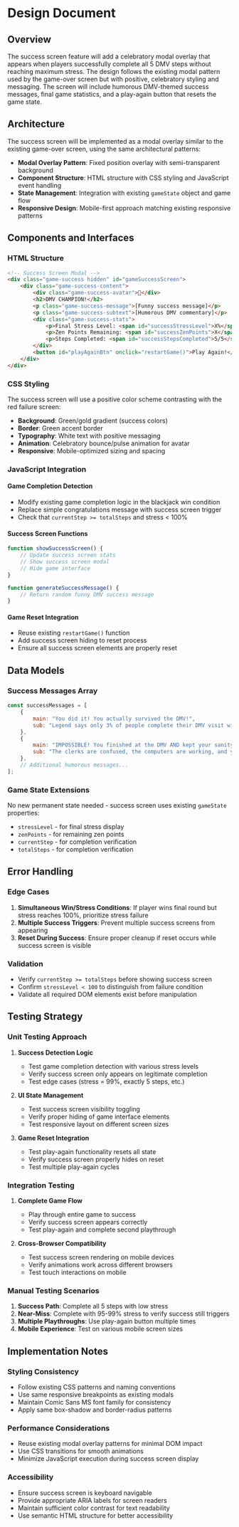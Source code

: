 # Design Document

## Overview

The success screen feature will add a celebratory modal overlay that appears when players successfully complete all 5 DMV steps without reaching maximum stress. The design follows the existing modal pattern used by the game-over screen but with positive, celebratory styling and messaging. The screen will include humorous DMV-themed success messages, final game statistics, and a play-again button that resets the game state.

## Architecture

The success screen will be implemented as a modal overlay similar to the existing game-over screen, using the same architectural patterns:

- **Modal Overlay Pattern**: Fixed position overlay with semi-transparent background
- **Component Structure**: HTML structure with CSS styling and JavaScript event handling
- **State Management**: Integration with existing `gameState` object and game flow
- **Responsive Design**: Mobile-first approach matching existing responsive patterns

## Components and Interfaces

### HTML Structure

```html
<!-- Success Screen Modal -->
<div class="game-success hidden" id="gameSuccessScreen">
    <div class="game-success-content">
        <div class="game-success-avatar">🎉</div>
        <h2>DMV CHAMPION!</h2>
        <p class="game-success-message">[Funny success message]</p>
        <p class="game-success-subtext">[Humorous DMV commentary]</p>
        <div class="game-success-stats">
            <p>Final Stress Level: <span id="successStressLevel">X%</span></p>
            <p>Zen Points Remaining: <span id="successZenPoints">X</span></p>
            <p>Steps Completed: <span id="successStepsCompleted">5/5</span></p>
        </div>
        <button id="playAgainBtn" onclick="restartGame()">Play Again!</button>
    </div>
</div>
```

### CSS Styling

The success screen will use a positive color scheme contrasting with the red failure screen:

- **Background**: Green/gold gradient (success colors)
- **Border**: Green accent border
- **Typography**: White text with positive messaging
- **Animation**: Celebratory bounce/pulse animation for avatar
- **Responsive**: Mobile-optimized sizing and spacing

### JavaScript Integration

#### Game Completion Detection
- Modify existing game completion logic in the blackjack win condition
- Replace simple congratulations message with success screen trigger
- Check that `currentStep >= totalSteps` and stress < 100%

#### Success Screen Functions
```javascript
function showSuccessScreen() {
    // Update success screen stats
    // Show success screen modal
    // Hide game interface
}

function generateSuccessMessage() {
    // Return random funny DMV success message
}
```

#### Game Reset Integration
- Reuse existing `restartGame()` function
- Add success screen hiding to reset process
- Ensure all success screen elements are properly reset

## Data Models

### Success Messages Array
```javascript
const successMessages = [
    {
        main: "You did it! You actually survived the DMV!",
        sub: "Legend says only 3% of people complete their DMV visit without a mental breakdown. You're basically a superhero now."
    },
    {
        main: "IMPOSSIBLE! You finished at the DMV AND kept your sanity!",
        sub: "The clerks are confused, the computers are working, and you still have zen points left. This is unprecedented."
    },
    // Additional humorous messages...
];
```

### Game State Extensions
No new permanent state needed - success screen uses existing `gameState` properties:
- `stressLevel` - for final stress display
- `zenPoints` - for remaining zen points
- `currentStep` - for completion verification
- `totalSteps` - for completion verification

## Error Handling

### Edge Cases
1. **Simultaneous Win/Stress Conditions**: If player wins final round but stress reaches 100%, prioritize stress failure
2. **Multiple Success Triggers**: Prevent multiple success screens from appearing
3. **Reset During Success**: Ensure proper cleanup if reset occurs while success screen is visible

### Validation
- Verify `currentStep >= totalSteps` before showing success screen
- Confirm `stressLevel < 100` to distinguish from failure condition
- Validate all required DOM elements exist before manipulation

## Testing Strategy

### Unit Testing Approach
1. **Success Detection Logic**
   - Test game completion detection with various stress levels
   - Verify success screen only appears on legitimate completion
   - Test edge cases (stress = 99%, exactly 5 steps, etc.)

2. **UI State Management**
   - Test success screen visibility toggling
   - Verify proper hiding of game interface elements
   - Test responsive layout on different screen sizes

3. **Game Reset Integration**
   - Test play-again functionality resets all state
   - Verify success screen properly hides on reset
   - Test multiple play-again cycles

### Integration Testing
1. **Complete Game Flow**
   - Play through entire game to success
   - Verify success screen appears correctly
   - Test play-again and complete second playthrough

2. **Cross-Browser Compatibility**
   - Test success screen rendering on mobile devices
   - Verify animations work across different browsers
   - Test touch interactions on mobile

### Manual Testing Scenarios
1. **Success Path**: Complete all 5 steps with low stress
2. **Near-Miss**: Complete with 95-99% stress to verify success still triggers
3. **Multiple Playthroughs**: Use play-again button multiple times
4. **Mobile Experience**: Test on various mobile screen sizes

## Implementation Notes

### Styling Consistency
- Follow existing CSS patterns and naming conventions
- Use same responsive breakpoints as existing modals
- Maintain Comic Sans MS font family for consistency
- Apply same box-shadow and border-radius patterns

### Performance Considerations
- Reuse existing modal overlay patterns for minimal DOM impact
- Use CSS transitions for smooth animations
- Minimize JavaScript execution during success screen display

### Accessibility
- Ensure success screen is keyboard navigable
- Provide appropriate ARIA labels for screen readers
- Maintain sufficient color contrast for text readability
- Use semantic HTML structure for better accessibility